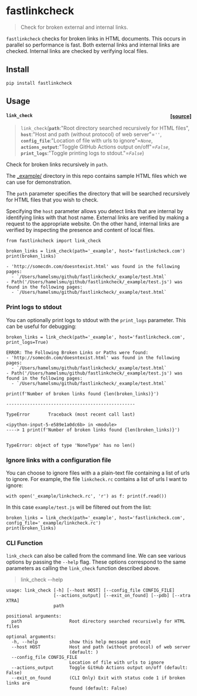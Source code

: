 # fastlinkcheck
> Check for broken external and internal links.  


`fastlinkcheck` checks for broken links in HTML documents.  This occurs in parallel so performance is fast.  Both external links and internal links are checked.  Internal links are checked by verifying local files.

## Install

`pip install fastlinkcheck`

## Usage


<h4 id="link_check" class="doc_header"><code>link_check</code><a href="https://github.com/fastai/fastlinkcheck/tree/master/fastlinkcheck/linkcheck.py#L83" class="source_link" style="float:right">[source]</a></h4>

> <code>link_check</code>(**`path`**:"Root directory searched recursively for HTML files", **`host`**:"Host and path (without protocol) of web server"=*`''`*, **`config_file`**:"Location of file with urls to ignore"=*`None`*, **`actions_output`**:"Toggle GitHub Actions output on/off"=*`False`*, **`print_logs`**:"Toggle printing logs to stdout."=*`False`*)

Check for broken links recursively in `path`.


The [_example/](https://github.com/fastai/fastlinkcheck/tree/master/_example) directory in this repo contains sample HTML files which we can use for demonstration.  

The `path` parameter specifies the directory that will be searched recursively for HTML files that you wish to check.

Specifying the `host` parameter allows you detect links that are internal by identifying links with that host name. External links are verified by making a request to the appropriate website.  On the other hand, internal links are verified by inspecting the presence and content of local files.  

```
from fastlinkcheck import link_check

broken_links = link_check(path='_example', host='fastlinkcheck.com')
print(broken_links)
```





    - 'http://somecdn.com/doesntexist.html' was found in the following pages:
      - `/Users/hamelsmu/github/fastlinkcheck/_example/test.html`
    - Path('/Users/hamelsmu/github/fastlinkcheck/_example/test.js') was found in the following pages:
      - `/Users/hamelsmu/github/fastlinkcheck/_example/test.html`


### Print logs to stdout 

You can optionally print logs to stdout with the `print_logs` parameter.  This can be useful for debugging:

```
broken_links = link_check(path='_example', host='fastlinkcheck.com', print_logs=True)
```





    
    ERROR: The Following Broken Links or Paths were found:
    - 'http://somecdn.com/doesntexist.html' was found in the following pages:
      - `/Users/hamelsmu/github/fastlinkcheck/_example/test.html`
    - Path('/Users/hamelsmu/github/fastlinkcheck/_example/test.js') was found in the following pages:
      - `/Users/hamelsmu/github/fastlinkcheck/_example/test.html`


```
print(f'Number of broken links found {len(broken_links)}')
```


    -------------------------------------------------

    TypeError       Traceback (most recent call last)

    <ipython-input-5-e589e1a0dc6b> in <module>
    ----> 1 print(f'Number of broken links found {len(broken_links)}')
    

    TypeError: object of type 'NoneType' has no len()


### Ignore links with a configuration file

You can choose to ignore files with a a plain-text file containing a list of urls to ignore.  For example, the file `linkcheck.rc` contains a list of urls I want to ignore:

```
with open('_example/linkcheck.rc', 'r') as f: print(f.read())
```

In this case `example/test.js` will be filtered out from the list:

```
broken_links = link_check(path='_example', host='fastlinkcheck.com', config_file='_example/linkcheck.rc')
print(broken_links)
```

### CLI Function

<code>link_check</code> can also be called from the command line.  We can see various options by passing the `--help` flag.  These options correspond to the same parameters as calling the `link_check` function described above.

> link_check --help

```
usage: link_check [-h] [--host HOST] [--config_file CONFIG_FILE]
                  [--actions_output] [--exit_on_found] [--pdb] [--xtra XTRA]
                  path

positional arguments:
  path                  Root directory searched recursively for HTML files

optional arguments:
  -h, --help            show this help message and exit
  --host HOST           Host and path (without protocol) of web server
                        (default: )
  --config_file CONFIG_FILE
                        Location of file with urls to ignore
  --actions_output      Toggle GitHub Actions output on/off (default: False)
  --exit_on_found       (CLI Only) Exit with status code 1 if broken links are
                        found (default: False)
```
